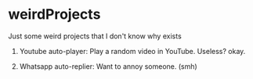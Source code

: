 # weirdProjects
Just some weird projects that I don't know why exists

1. Youtube auto-player:
  Play a random video in YouTube. Useless? okay.
  
 2. Whatsapp auto-replier:
  Want to annoy someone. (smh)
